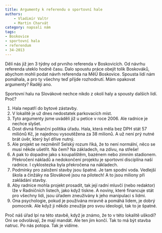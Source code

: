 ```yaml
---
title: Argumenty k referendu o sportovní hale
authors:
    - Vladimír Valtr
    - Martin Charvát
category: napsali nám
tags:
- Boskovice
- sportovní hala
- referendum
- 34-2013
---
```


Dělí nás již jen 3 týdny od prvního referenda v Boskovicích. Od návrhu referenda uteklo hodně času. Dalo spoustu práce obejít tolik Boskováků, abychom mohli podat návrh referenda na MěÚ Boskovice. Spousta lidí nám pomáhala, a pro ty všechny teď přijde rozhodnutí. Mám opakovat argumenty? Raději ano.

Sportovní halu na Slovákové nechce nikdo z okolí haly a spousty dalších lidí. Proč?

1. Hala nepatří do bytové zástavby. 
2. V lokalitě je už dnes nedostatek parkovacích míst. 
3. Tyto argumenty jsme uváděli již u petice v roce 2006. Ale radnice je nechce slyšet. 
4. Dost divná finanční politika úřadu. Hala, která měla bez DPH stát 57 miliónů Kč, je najednou vysoutěžena za 38 milionů. A už není prý nutné brát úvěr, který byl dříve nutný.
5. Ale projekt se nezměnil! Selský rozum říká, že to není normální, něco se musí někde ušetřit. Na čem? Na základech, na zdivu, na střeše!
6. A pak to dopadne jako s koupalištěm, bazénem nebo zimním stadionem. Překročení nákladů a nedokončení projektu je sportovní disciplína naší radnice. I cyklostezka byla překročena na nákladech.
7. Podmínky pro založení stavby jsou špatné. Je tam spodní voda. Vedlejší škola a činžáky na Slovákové jsou na pilotech! A to jsou miliony při zakládání stavby. 
8. Aby radnice mohla projekt prosadit, tak její radní mluvčí (nebo redaktor) lže v Radničních listech, jako když tiskne. A noviny, které financuje stát pro všechny lidi, jsou úřadem zneužívány k jeho manipulaci s lidmi. 
9. Ona psychologie, pokud je používána mravně a pomáhá lidem, je dobrý pomocník. Ale když ji někdo zneužije pro svou ideologii, tak to je špatné.

Proč náš úřad lpí na této stavbě, když je známo, že to v této lokalitě uškodí? Oni se odvolávají, že mají mandát. Ale ten jim končí. Tak to má být stavba natruc. Po nás potopa. Tak je vidíme.